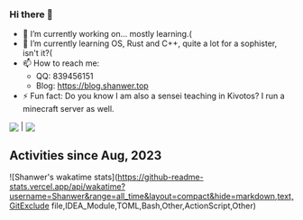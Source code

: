 ### Hi there 👋
- 🔭 I’m currently working on... mostly learning.(
- 🌱 I’m currently learning OS, Rust and C++, quite a lot for a sophister, isn't it?( 
- 📫 How to reach me:  
  -   QQ: 839456151
  -   Blog: https://blog.shanwer.top
- ⚡ Fun fact: Do you know I am also a sensei teaching in Kivotos? I run a minecraft server as well.  

<img align="center" src="https://github-readme-stats.vercel.app/api?username=Shanwer&show_icons=true&icon_color=CE1D2D&text_color=718096&bg_color=ffffff&hide_title=true&count_private=true"/> | <img align="center" src="https://github-readme-stats.vercel.app/api/top-langs/?username=Shanwer&layout=compact"/>


<!--
**Shanwer/Shanwer** is a ✨ _special_ ✨ repository because its `README.md` (this file) appears on your GitHub profile.

Here are some ideas to get you started:

- 🔭 I’m currently working on ...
- 🌱 I’m currently learning ...
- 👯 I’m looking to collaborate on ...
- 🤔 I’m looking for help with ...
- 💬 Ask me about ...
- 📫 How to reach me: ...
- 😄 Pronouns: ...
- ⚡ Fun fact: ...
-->

## Activities since Aug, 2023  

![Shanwer's wakatime stats](https://github-readme-stats.vercel.app/api/wakatime?username=Shanwer&range=all_time&layout=compact&hide=markdown,text,GitExclude file,IDEA_Module,TOML,Bash,Other,ActionScript,Other)
